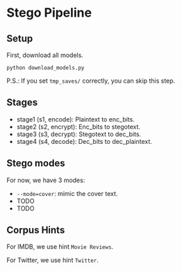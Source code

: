# Stego Pipeline

## Setup

First, download all models.
```shell
python download_models.py
```

P.S.: If you set `tmp_saves/` correctly, you can skip this step.

## Stages

* stage1 (s1,  encode): Plaintext to enc_bits.
* stage2 (s2, encrypt): Enc_bits to stegotext.
* stage3 (s3, decrypt): Stegotext to dec_bits.
* stage4 (s4,  decode): Dec_bits to dec_plaintext.

## Stego modes

For now, we have 3 modes:
* `--mode=cover`: mimic the cover text.
* TODO
* TODO

## Corpus Hints

For IMDB, we use hint `Movie Reviews`.

For Twitter, we use hint `Twitter`.
